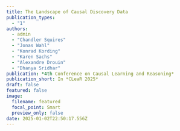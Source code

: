 ```yaml
---
title: The Landscape of Causal Discovery Data
publication_types:
  - "1"
authors:
  - admin
  - "Chandler Squires"
  - "Jonas Wahl"
  - "Konrad Kording"
  - "Karen Sachs"
  - "Alexandre Drouin"
  - "Dhanya Sridhar"
publication: *4th Conference on Causal Learning and Reasoning*
publication_short: In *CLeaR 2025*
draft: false
featured: false
image:
  filename: featured
  focal_point: Smart
  preview_only: false
date: 2025-01-02T22:50:17.556Z
---
```

